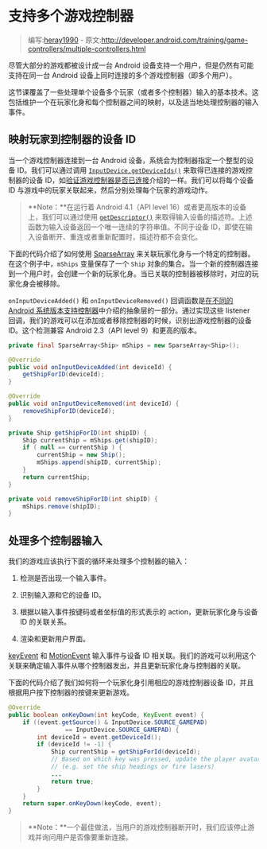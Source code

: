 # 支持多个游戏控制器

> 编写:[heray1990](https://github.com/heray1990) - 原文:<http://developer.android.com/training/game-controllers/multiple-controllers.html>

尽管大部分的游戏都被设计成一台 Android 设备支持一个用户，但是仍然有可能支持在同一台 Android 设备上同时连接的多个游戏控制器（即多个用户）。

这节课覆盖了一些处理单个设备多个玩家（或者多个控制器）输入的基本技术。这包括维护一个在玩家化身和每个控制器之间的映射，以及适当地处理控制器的输入事件。

## 映射玩家到控制器的设备 ID

当一个游戏控制器连接到一台 Android 设备，系统会为控制器指定一个整型的设备 ID。我们可以通过调用 <a href="http://developer.android.com/reference/android/view/InputDevice.html#getDeviceIds()">`InputDevice.getDeviceIds()`</a> 来取得已连接的游戏控制器的设备 ID，如[验证游戏控制器是否已连接](http://developer.android.com/training/game-controllers/controller-input.html#input)介绍的一样。我们可以将每个设备 ID 与游戏中的玩家关联起来，然后分别处理每个玩家的游戏动作。

> **Note：**在运行着 Android 4.1（API level 16）或者更高版本的设备上，我们可以通过使用 <a href="http://developer.android.com/reference/android/view/InputDevice.html#getDescriptor()">`getDescriptor()`</a> 来取得输入设备的描述符。上述函数为输入设备返回一个唯一连续的字符串值。不同于设备 ID，即使在输入设备断开、重连或者重新配置时，描述符都不会变化。

下面的代码介绍了如何使用 [SparseArray](http://developer.android.com/reference/android/util/SparseArray.html) 来关联玩家化身与一个特定的控制器。在这个例子中，`mShips` 变量保存了一个 `Ship` 对象的集合。当一个新的控制器连接到一个用户时，会创建一个新的玩家化身。当已关联的控制器被移除时，对应的玩家化身会被移除。

`onInputDeviceAdded()` 和 `onInputDeviceRemoved()` 回调函数是[在不同的 Android 系统版本支持控制器](compatibility.html)中介绍的抽象层的一部分。通过实现这些 listener 回调，我们的游戏可以在添加或者移除控制器的时候，识别出游戏控制器的设备 ID。这个检测兼容 Android 2.3（API level 9）和更高的版本。

```java
private final SparseArray<Ship> mShips = new SparseArray<Ship>();

@Override
public void onInputDeviceAdded(int deviceId) {
    getShipForID(deviceId);
}

@Override
public void onInputDeviceRemoved(int deviceId) {
    removeShipForID(deviceId);
}

private Ship getShipForID(int shipID) {
    Ship currentShip = mShips.get(shipID);
    if ( null == currentShip ) {
        currentShip = new Ship();
        mShips.append(shipID, currentShip);
    }
    return currentShip;
}

private void removeShipForID(int shipID) {
    mShips.remove(shipID);
}
```

## 处理多个控制器输入

我们的游戏应该执行下面的循环来处理多个控制器的输入：

1. 检测是否出现一个输入事件。

2. 识别输入源和它的设备 ID。

3. 根据以输入事件按键码或者坐标值的形式表示的 action，更新玩家化身与设备 ID 的关联关系。

4. 渲染和更新用户界面。

[keyEvent](http://developer.android.com/reference/android/view/KeyEvent.html) 和 [MotionEvent](http://developer.android.com/reference/android/view/MotionEvent.html) 输入事件与设备 ID 相关联。我们的游戏可以利用这个关联来确定输入事件从哪个控制器发出，并且更新玩家化身与控制器的关联。

下面的代码介绍了我们如何将一个玩家化身引用相应的游戏控制器设备 ID，并且根据用户按下控制器的按键来更新游戏。

```java
@Override
public boolean onKeyDown(int keyCode, KeyEvent event) {
    if ((event.getSource() & InputDevice.SOURCE_GAMEPAD)
                == InputDevice.SOURCE_GAMEPAD) {
        int deviceId = event.getDeviceId();
        if (deviceId != -1) {
            Ship currentShip = getShipForId(deviceId);
            // Based on which key was pressed, update the player avatar
            // (e.g. set the ship headings or fire lasers)
            ...
            return true;
        }
    }
    return super.onKeyDown(keyCode, event);
}
```

> **Note：**一个最佳做法，当用户的游戏控制器断开时，我们应该停止游戏并询问用户是否像要重新连接。